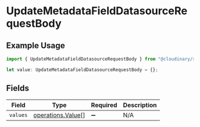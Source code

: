 # UpdateMetadataFieldDatasourceRequestBody

## Example Usage

```typescript
import { UpdateMetadataFieldDatasourceRequestBody } from "@cloudinary/structured-metadata/models/operations";

let value: UpdateMetadataFieldDatasourceRequestBody = {};
```

## Fields

| Field                                                  | Type                                                   | Required                                               | Description                                            |
| ------------------------------------------------------ | ------------------------------------------------------ | ------------------------------------------------------ | ------------------------------------------------------ |
| `values`                                               | [operations.Value](../../models/operations/value.md)[] | :heavy_minus_sign:                                     | N/A                                                    |
